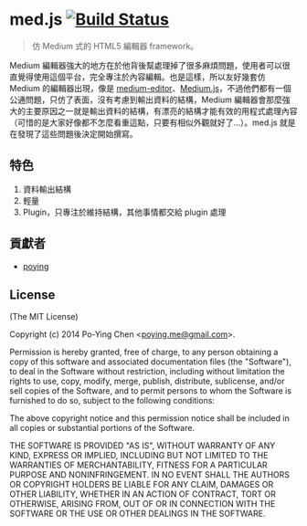 med.js [![Build Status](https://drone.io/github.com/poying/med.js/status.png)](https://drone.io/github.com/poying/med.js/latest)
======

> 仿 Medium 式的 HTML5 編輯器 framework。

Medium 編輯器強大的地方在於他背後幫處理掉了很多麻煩問題，使用者可以很直覺得使用這個平台，完全專注於內容編輯。也是這樣，所以友好幾套仿 Medium 的編輯器出現，像是 [medium-editor](https://github.com/daviferreira/medium-editor/)、[Medium.js](https://github.com/jakiestfu/Medium.js/)，不過他們都有一個公通問題，只仿了表面，沒有考慮到輸出資料的結構，Medium 編輯器會那麼強大的主要原因之一就是輸出資料的結構，有漂亮的結構才能有效的用程式處理內容（可惜的是大家好像都不怎麼看重這點，只要有相似外觀就好了...）。med.js 就是在發現了這些問題後決定開始撰寫。

## 特色

1. 資料輸出結構
2. 輕量
3. Plugin，只專注於維持結構，其他事情都交給 plugin 處理

## 貢獻者

* [poying](http://github.com/poying)

## License

(The MIT License)

Copyright (c) 2014 Po-Ying Chen &lt;poying.me@gmail.com&gt;.

Permission is hereby granted, free of charge, to any person obtaining a copy
of this software and associated documentation files (the "Software"), to deal
in the Software without restriction, including without limitation the rights
to use, copy, modify, merge, publish, distribute, sublicense, and/or sell
copies of the Software, and to permit persons to whom the Software is
furnished to do so, subject to the following conditions:

The above copyright notice and this permission notice shall be included in
all copies or substantial portions of the Software.

THE SOFTWARE IS PROVIDED "AS IS", WITHOUT WARRANTY OF ANY KIND, EXPRESS OR
IMPLIED, INCLUDING BUT NOT LIMITED TO THE WARRANTIES OF MERCHANTABILITY,
FITNESS FOR A PARTICULAR PURPOSE AND NONINFRINGEMENT. IN NO EVENT SHALL THE
AUTHORS OR COPYRIGHT HOLDERS BE LIABLE FOR ANY CLAIM, DAMAGES OR OTHER
LIABILITY, WHETHER IN AN ACTION OF CONTRACT, TORT OR OTHERWISE, ARISING FROM,
OUT OF OR IN CONNECTION WITH THE SOFTWARE OR THE USE OR OTHER DEALINGS IN
THE SOFTWARE.
